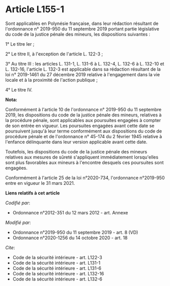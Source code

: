 # Article L155-1

Sont applicables en Polynésie française, dans leur rédaction résultant de l'ordonnance n° 2019-950 du 11 septembre 2019
portant partie législative du code de la justice pénale des mineurs, les dispositions suivantes :

1° Le titre Ier ;

2° Le titre II, à l'exception de l'article L. 122-3 ;

3° Au titre III : les articles L. 131-1, L. 131-6 à L. 132-4, L. 132-6 à L. 132-10 et L. 132-16, l'article L. 132-3 est
applicable dans sa rédaction résultant de la loi n° 2019-1461 du 27 décembre 2019 relative à l'engagement dans la vie locale
et à la proximité de l'action publique ;

4° Le titre IV.

**Nota:**

Conformément à l'article 10 de l'ordonnance n° 2019-950 du 11 septembre 2019, les dispositions du code de la justice pénale
des mineurs, relatives à la procédure pénale, sont applicables aux poursuites engagées à compter de son entrée en vigueur.
Les poursuites engagées avant cette date se poursuivent jusqu'à leur terme conformément aux dispositions du code de procédure
pénale et de l'ordonnance n° 45-174 du 2 février 1945 relative à l'enfance délinquante dans leur version applicable avant
cette date.

Toutefois, les dispositions du code de la justice pénale des mineurs relatives aux mesures de sûreté s'appliquent
immédiatement lorsqu'elles sont plus favorables aux mineurs à l'encontre desquels ces poursuites sont engagées.

Conformément à l'article 25 de la loi n°2020-734, l'ordonnance n°2019-950 entre en vigueur le 31 mars 2021.

**Liens relatifs à cet article**

_Codifié par_:

  - Ordonnance n°2012-351 du 12 mars 2012 - art. Annexe

_Modifié par_:

  - Ordonnance n°2019-950 du 11 septembre 2019 - art. 8 (VD)
  - Ordonnance n°2020-1256 du 14 octobre 2020 - art. 18

_Cite_:

  - Code de la sécurité intérieure - art. L122-3
  - Code de la sécurité intérieure - art. L131-1
  - Code de la sécurité intérieure - art. L131-6
  - Code de la sécurité intérieure - art. L132-16
  - Code de la sécurité intérieure - art. L132-6
